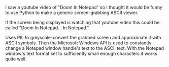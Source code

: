 I saw a youtube video of "Doom In Notepad" so I thought it would be funny to use Python to make a generic screen-grabbing ASCII viewer.

If the screen being displayed is watching that youtube video this could be called "Doom In Notepad... In Notepad."




Uses PIL to greyscale-convert the grabbed screen and approximate it with ASCII symbols.
Then the Microsoft Windows API is used to constantly change a Notepad window handle's text to the ASCII text.
With the Notepad window's text format set to sufficiently small enough characters it works quite well.
